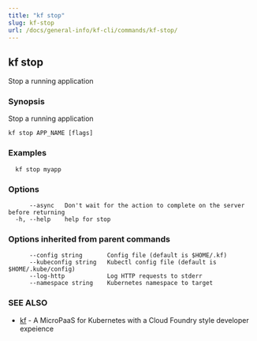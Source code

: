 ```yaml
---
title: "kf stop"
slug: kf-stop
url: /docs/general-info/kf-cli/commands/kf-stop/
---
```

## kf stop

Stop a running application

### Synopsis

Stop a running application

```
kf stop APP_NAME [flags]
```

### Examples

```
  kf stop myapp
```

### Options

```
      --async   Don't wait for the action to complete on the server before returning
  -h, --help    help for stop
```

### Options inherited from parent commands

```
      --config string       Config file (default is $HOME/.kf)
      --kubeconfig string   Kubectl config file (default is $HOME/.kube/config)
      --log-http            Log HTTP requests to stderr
      --namespace string    Kubernetes namespace to target
```

### SEE ALSO

* [kf](/docs/general-info/kf-cli/commands/kf/)	 - A MicroPaaS for Kubernetes with a Cloud Foundry style developer expeience

